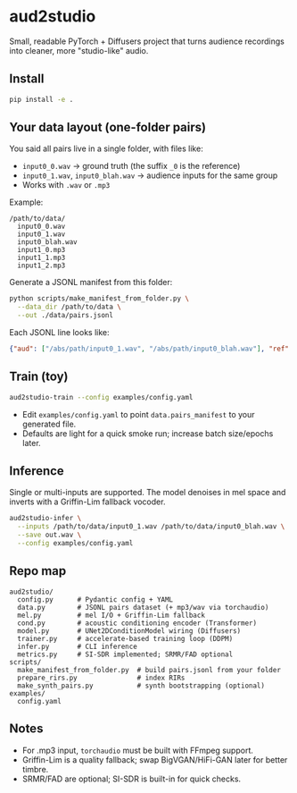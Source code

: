 # aud2studio

Small, readable PyTorch + Diffusers project that turns audience recordings into cleaner, more "studio-like" audio.

## Install

```bash
pip install -e .
```

## Your data layout (one-folder pairs)
You said all pairs live in a single folder, with files like:
- `input0_0.wav` → ground truth (the suffix `_0` is the reference)
- `input0_1.wav`, `input0_blah.wav` → audience inputs for the same group
- Works with `.wav` or `.mp3`

Example:
```
/path/to/data/
  input0_0.wav
  input0_1.wav
  input0_blah.wav
  input1_0.mp3
  input1_1.mp3
  input1_2.mp3
```

Generate a JSONL manifest from this folder:
```bash
python scripts/make_manifest_from_folder.py \
  --data_dir /path/to/data \
  --out ./data/pairs.jsonl
```
Each JSONL line looks like:
```json
{"aud": ["/abs/path/input0_1.wav", "/abs/path/input0_blah.wav"], "ref": "/abs/path/input0_0.wav"}
```

## Train (toy)
```bash
aud2studio-train --config examples/config.yaml
```
- Edit `examples/config.yaml` to point `data.pairs_manifest` to your generated file.
- Defaults are light for a quick smoke run; increase batch size/epochs later.

## Inference
Single or multi-inputs are supported. The model denoises in mel space and inverts with a Griffin-Lim fallback vocoder.
```bash
aud2studio-infer \
  --inputs /path/to/data/input0_1.wav /path/to/data/input0_blah.wav \
  --save out.wav \
  --config examples/config.yaml
```

## Repo map
```
aud2studio/
  config.py      # Pydantic config + YAML
  data.py        # JSONL pairs dataset (+ mp3/wav via torchaudio)
  mel.py         # mel I/O + Griffin-Lim fallback
  cond.py        # acoustic conditioning encoder (Transformer)
  model.py       # UNet2DConditionModel wiring (Diffusers)
  trainer.py     # accelerate-based training loop (DDPM)
  infer.py       # CLI inference
  metrics.py     # SI-SDR implemented; SRMR/FAD optional
scripts/
  make_manifest_from_folder.py  # build pairs.jsonl from your folder
  prepare_rirs.py               # index RIRs
  make_synth_pairs.py           # synth bootstrapping (optional)
examples/
  config.yaml
```

## Notes
- For .mp3 input, `torchaudio` must be built with FFmpeg support.
- Griffin-Lim is a quality fallback; swap BigVGAN/HiFi-GAN later for better timbre.
- SRMR/FAD are optional; SI-SDR is built-in for quick checks.
